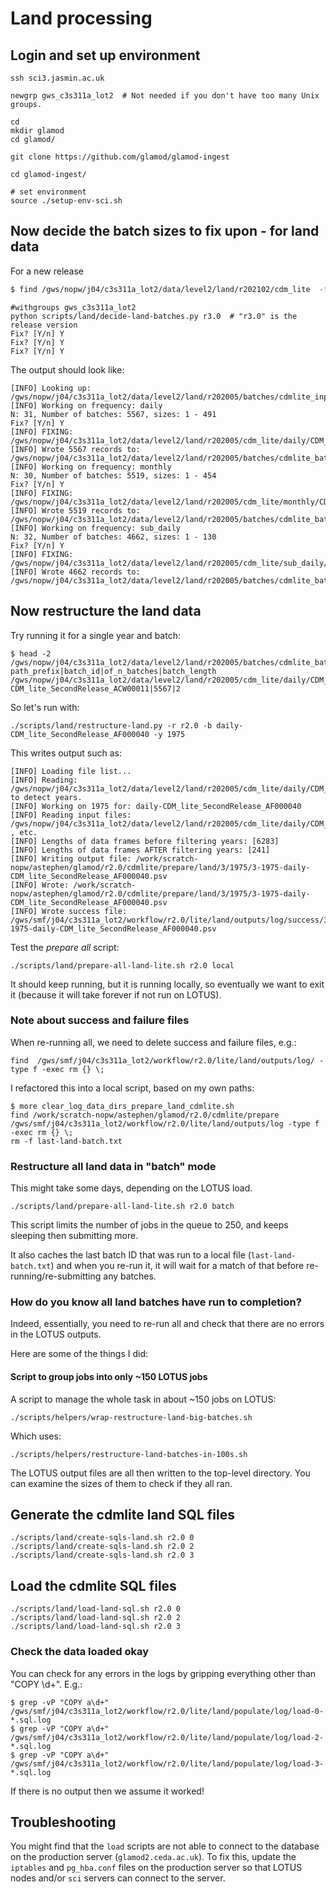 # Land processing

## Login and set up environment

```
ssh sci3.jasmin.ac.uk

newgrp gws_c3s311a_lot2  # Not needed if you don't have too many Unix groups.

cd 
mkdir glamod
cd glamod/

git clone https://github.com/glamod/glamod-ingest

cd glamod-ingest/

# set environment
source ./setup-env-sci.sh
```

## Now decide the batch sizes to fix upon - for land data

For a new release 
```bash
$ find /gws/nopw/j04/c3s311a_lot2/data/level2/land/r202102/cdm_lite  -type f -iname "*psv.gz" > /gws/nopw/j04/c3s311a_lot2/data/level2/land/r3.0/batches/cdmlite_input_files.txt
```

```
#withgroups gws_c3s311a_lot2 
python scripts/land/decide-land-batches.py r3.0  # "r3.0" is the release version
Fix? [Y/n] Y
Fix? [Y/n] Y
Fix? [Y/n] Y
```

The output should look like:

```
[INFO] Looking up: /gws/nopw/j04/c3s311a_lot2/data/level2/land/r202005/batches/cdmlite_input_files.txt
[INFO] Working on frequency: daily
N: 31, Number of batches: 5567, sizes: 1 - 491
Fix? [Y/n] Y
[INFO] FIXING: /gws/nopw/j04/c3s311a_lot2/data/level2/land/r202005/cdm_lite/daily/CDM_lite_SecondRelease_ZI000067
[INFO] Wrote 5567 records to: /gws/nopw/j04/c3s311a_lot2/data/level2/land/r202005/batches/cdmlite_batch_rules.txt
[INFO] Working on frequency: monthly
N: 30, Number of batches: 5519, sizes: 1 - 454
Fix? [Y/n] Y
[INFO] FIXING: /gws/nopw/j04/c3s311a_lot2/data/level2/land/r202005/cdm_lite/monthly/CDM_lite_FirstRelease_ZI000067
[INFO] Wrote 5519 records to: /gws/nopw/j04/c3s311a_lot2/data/level2/land/r202005/batches/cdmlite_batch_rules.txt
[INFO] Working on frequency: sub_daily
N: 32, Number of batches: 4662, sizes: 1 - 130
Fix? [Y/n] Y
[INFO] FIXING: /gws/nopw/j04/c3s311a_lot2/data/level2/land/r202005/cdm_lite/sub_daily/CDM_lite_SecondRelease_ZIM000679
[INFO] Wrote 4662 records to: /gws/nopw/j04/c3s311a_lot2/data/level2/land/r202005/batches/cdmlite_batch_rules.txt
```

## Now restructure the land data

Try running it for a single year and batch:

```
$ head -2 /gws/nopw/j04/c3s311a_lot2/data/level2/land/r202005/batches/cdmlite_batch_rules.txt
path_prefix|batch_id|of_n_batches|batch_length
/gws/nopw/j04/c3s311a_lot2/data/level2/land/r202005/cdm_lite/daily/CDM_lite_SecondRelease_ACW00011*|daily-CDM_lite_SecondRelease_ACW00011|5567|2
```

So let's run with:

```
./scripts/land/restructure-land.py -r r2.0 -b daily-CDM_lite_SecondRelease_AF000040 -y 1975
```

This writes output such as:

```
[INFO] Loading file list...
[INFO] Reading: /gws/nopw/j04/c3s311a_lot2/data/level2/land/r202005/cdm_lite/daily/CDM_lite_SecondRelease_AF000040930.psv.gz to detect years.
[INFO] Working on 1975 for: daily-CDM_lite_SecondRelease_AF000040
[INFO] Reading input files: /gws/nopw/j04/c3s311a_lot2/data/level2/land/r202005/cdm_lite/daily/CDM_lite_SecondRelease_AF000040930.psv.gz , etc.
[INFO] Lengths of data frames before filtering years: [6283]
[INFO] Lengths of data frames AFTER filtering years: [241]
[INFO] Writing output file: /work/scratch-nopw/astephen/glamod/r2.0/cdmlite/prepare/land/3/1975/3-1975-daily-CDM_lite_SecondRelease_AF000040.psv
[INFO] Wrote: /work/scratch-nopw/astephen/glamod/r2.0/cdmlite/prepare/land/3/1975/3-1975-daily-CDM_lite_SecondRelease_AF000040.psv
[INFO] Wrote success file: /gws/smf/j04/c3s311a_lot2/workflow/r2.0/lite/land/outputs/log/success/3/3-1975-daily-CDM_lite_SecondRelease_AF000040.psv
```

Test the _prepare all_ script:

```
./scripts/land/prepare-all-land-lite.sh r2.0 local
```

It should keep running, but it is running locally, so eventually we want to exit it (because it will take forever if not run on LOTUS).

### Note about success and failure files

When re-running all, we need to delete success and failure files, e.g.:

```
find  /gws/smf/j04/c3s311a_lot2/workflow/r2.0/lite/land/outputs/log/ -type f -exec rm {} \;
```

I refactored this into a local script, based on my own paths:

```
$ more clear_log_data_dirs_prepare_land_cdmlite.sh 
find /work/scratch-nopw/astephen/glamod/r2.0/cdmlite/prepare /gws/smf/j04/c3s311a_lot2/workflow/r2.0/lite/land/outputs/log -type f -exec rm {} \;
rm -f last-land-batch.txt
```

### Restructure all land data in "batch" mode

This might take some days, depending on the LOTUS load.

```
./scripts/land/prepare-all-land-lite.sh r2.0 batch
```

This script limits the number of jobs in the queue to 250, and keeps sleeping then submitting more.

It also caches the last batch ID that was run to a local file (`last-land-batch.txt`) and when you re-run it, it will wait for a match of that before re-running/re-submitting any batches.

### How do you know all land batches have run to completion?

Indeed, essentially, you need to re-run all and check that there are no errors in the LOTUS outputs.

Here are some of the things I did:

#### Script to group jobs into only ~150 LOTUS jobs

A script to manage the whole task in about ~150 jobs on LOTUS:

```
./scripts/helpers/wrap-restructure-land-big-batches.sh
```

Which uses:

```
./scripts/helpers/restructure-land-batches-in-100s.sh
```

The LOTUS output files are all then written to the top-level directory. You can examine the sizes of them to check if they all ran.

## Generate the cdmlite land SQL files

```
./scripts/land/create-sqls-land.sh r2.0 0
./scripts/land/create-sqls-land.sh r2.0 2
./scripts/land/create-sqls-land.sh r2.0 3
```

## Load the cdmlite SQL files

```
./scripts/land/load-land-sql.sh r2.0 0
./scripts/land/load-land-sql.sh r2.0 2
./scripts/land/load-land-sql.sh r2.0 3
```

### Check the data loaded okay

You can check for any errors in the logs by gripping everything other than "COPY \d+". E.g.:

```
$ grep -vP "COPY a\d+"  /gws/smf/j04/c3s311a_lot2/workflow/r2.0/lite/land/populate/log/load-0-*.sql.log
$ grep -vP "COPY a\d+"  /gws/smf/j04/c3s311a_lot2/workflow/r2.0/lite/land/populate/log/load-2-*.sql.log
$ grep -vP "COPY a\d+"  /gws/smf/j04/c3s311a_lot2/workflow/r2.0/lite/land/populate/log/load-3-*.sql.log
```

If there is no output then we assume it worked!

## Troubleshooting

You might find that the `load` scripts are not able to connect to the database on the production server (`glamod2.ceda.ac.uk`). To fix this, update the `iptables` and `pg_hba.conf` files on the production server so that LOTUS nodes and/or `sci` servers can connect to the server.